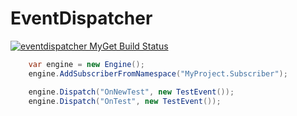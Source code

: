 EventDispatcher
===============

[![eventdispatcher MyGet Build Status](https://www.myget.org/BuildSource/Badge/eventdispatcher?identifier=0f18d537-cbad-4690-9d24-d74fe4812600)](https://www.myget.org/)

```c#
	var engine = new Engine();
    engine.AddSubscriberFromNamespace("MyProject.Subscriber");

    engine.Dispatch("OnNewTest", new TestEvent());
    engine.Dispatch("OnTest", new TestEvent());
```